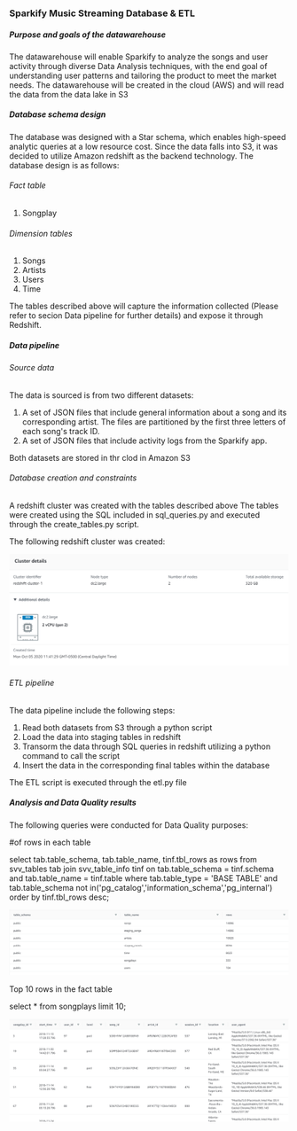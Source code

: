 ### Sparkify Music Streaming Database & ETL

##### Purpose and goals of the datawarehouse
The datawarehouse will enable Sparkify to analyze the songs and user activity through diverse Data Analysis techniques, with the end goal of understanding user patterns and tailoring the product to meet the market needs.
The datawarehouse will be created in the cloud (AWS) and will read the data from the data lake in S3

##### Database schema design
The database was designed with a Star schema, which enables high-speed analytic queries at a low resource cost. Since the data falls into S3, it was decided to utilize Amazon redshift as the backend technology. The database design is as follows:

###### Fact table
1. Songplay

###### Dimension tables
1. Songs
2. Artists
3. Users
4. Time

The tables described above will capture the information collected (Please refer to secion Data pipeline for further details) and expose it through Redshift.

##### Data pipeline

###### Source data
The data is sourced is from two different datasets:

1. A set of JSON files that include general information about a song and its corresponding artist. The files are partitioned by the first three letters of each song's track ID. 
2. A set of JSON files that include activity logs from the Sparkify app.

Both datasets are stored in thr clod in Amazon S3

###### Database creation and constraints

A redshift cluster was created with the tables described above The tables were created using the SQL included in sql_queries.py and executed through the create_tables.py script.

The following redshift cluster was created:

![redshift_cluster](/cluster.png)

###### ETL pipeline

The data pipeline include the following steps:

1. Read both datasets from S3 through a python script
2. Load the data into staging tables in redshift
3. Transorm the data through SQL queries in redshift utilizing a python command to call the script
4. Insert the data in the corresponding final tables within the database

The ETL script is executed through the etl.py file

##### Analysis and Data Quality results

The following queries were conducted for Data Quality purposes:

#of rows in each table

select tab.table_schema,
       tab.table_name,
       tinf.tbl_rows as rows
from svv_tables tab
join svv_table_info tinf
          on tab.table_schema = tinf.schema
          and tab.table_name = tinf.table
where tab.table_type = 'BASE TABLE'
      and tab.table_schema not in('pg_catalog','information_schema','pg_internal')
order by tinf.tbl_rows desc;

![numberrows](/number_rows.png)

Top 10 rows in the fact table

select *
from songplays
limit 10;

![Facttable](/fact.png)
